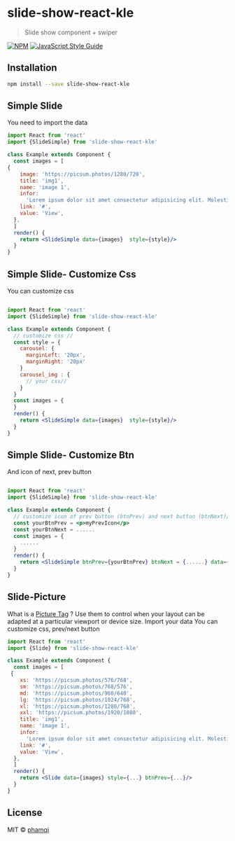 # slide-show-react-kle

> Slide show component + swiper

[![NPM](https://img.shields.io/npm/v/slide-show-react-kle.svg)](https://www.npmjs.com/package/slide-show-react-kle) [![JavaScript Style Guide](https://img.shields.io/badge/code_style-standard-brightgreen.svg)](https://standardjs.com)

## Installation

```bash
npm install --save slide-show-react-kle
```

## Simple Slide

You need to import the data

```jsx
import React from 'react'
import {SlideSimple} from 'slide-show-react-kle'

class Example extends Component {
  const images = [
{
    image: 'https://picsum.photos/1280/720',
    title: 'img1',
    name: 'image 1',
    infor:
      'Lorem ipsum dolor sit amet consectetur adipisicing elit. Molestias, fugiat quasi aut earum id quos quam voluptas, adipisci mollitia, voluptates dolore aperiam unde nihil. Exercitationem ipsum culpa quam maiores aliquid',
    link: '#',
    value: 'View',
  },
  ]
  render() {
    return <SlideSimple data={images}  style={style}/>
  }
}
```

## Simple Slide- Customize Css

You can customize css

```jsx

import React from 'react'
import {SlideSimple} from 'slide-show-react-kle'

class Example extends Component {
  // customize css //
  const style = {
    carousel: {
      marginLeft: '20px',
      marginRight: '20px'
    }
    carousel_img : {
      // your css//
    }
  }
  const images = {
  }
  render() {
    return <SlideSimple data={images}  style={style}/>
  }
}
```

## Simple Slide- Customize Btn

And icon of next, prev button

```jsx

import React from 'react'
import {SlideSimple} from 'slide-show-react-kle'

class Example extends Component {
  // customize icon of prev button (btnPrev) and next button (btnNext)//
  const yourBtnPrev = <p>myPrevIcon</p>
  const yourBtnNext = ......
  const images = {
    ......
  }
  render() {
    return <SlideSimple btnPrev={yourBtnPrev} btnNext = {......} data={images} />
  }
}
```

## Slide-Picture

What is a <a href='https://www.w3schools.com/tags/tag_picture.asp' >Picture Tag</a> ?
Use them to control when your layout can be adapted at a particular viewport or device size.
Import your data
You can customize css, prev/next button

```jsx
import React from 'react'
import {Slide} from 'slide-show-react-kle'

class Example extends Component {
  const images = [
 {
    xs: 'https://picsum.photos/576/768',
    sm: 'https://picsum.photos/768/576',
    md: 'https://picsum.photos/960/640',
    lg: 'https://picsum.photos/1024/768',
    xl: 'https://picsum.photos/1280/768',
    xxl: 'https://picsum.photos/1920/1080',
    title: 'img1',
    name: 'image 1',
    infor:
      'Lorem ipsum dolor sit amet consectetur adipisicing elit. Molestias, fugiat quasi aut earum id quos quam voluptas, adipisci mollitia, voluptates dolore aperiam unde nihil. Exercitationem ipsum culpa quam maiores aliquid',
    link: '#',
    value: 'View',
  },
  ]
  render() {
    return <Slide data={images} style={...} btnPrev={...}/>
  }
}
```

## License

MIT © [phamqi](https://github.com/phamqi)
